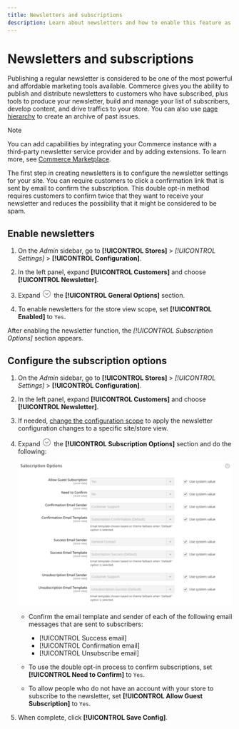 ```yaml
---
title: Newsletters and subscriptions
description: Learn about newsletters and how to enable this feature as a low-cost promotional tool.
---
```

# Newsletters and subscriptions

Publishing a regular newsletter is considered to be one of the most powerful and affordable marketing tools available. Commerce gives you the ability to publish and distribute newsletters to customers who have subscribed, plus tools to produce your newsletter, build and manage your list of subscribers, develop content, and drive traffics to your store. You can also use [page hierarchy](../content-design/page-hierarchy.md) to create an archive of past issues.

>[!NOTE]
>
>You can add capabilities by integrating your Commerce instance with a third-party newsletter service provider and by adding extensions. To learn more, see [Commerce Marketplace](../getting-started/commerce-marketplace.md).

The first step in creating newsletters is to configure the newsletter settings for your site. You can require customers to click a confirmation link that is sent by email to confirm the subscription. This double opt-in method requires customers to confirm twice that they want to receive your newsletter and reduces the possibility that it might be considered to be spam.

## Enable newsletters

1. On the _Admin_ sidebar, go to **[!UICONTROL Stores]** > _[!UICONTROL Settings]_ > **[!UICONTROL Configuration]**.

1. In the left panel, expand **[!UICONTROL Customers]** and choose **[!UICONTROL Newsletter]**.

1. Expand ![Expansion selector](../assets/icon-display-expand.png) the **[!UICONTROL General Options]** section.

1. To enable newsletters for the store view scope, set **[!UICONTROL Enabled]** to `Yes`.

After enabling the newsletter function, the _[!UICONTROL Subscription Options]_ section appears.

## Configure the subscription options

1. On the _Admin_ sidebar, go to **[!UICONTROL Stores]** > _[!UICONTROL Settings]_ > **[!UICONTROL Configuration]**.

1. In the left panel, expand **[!UICONTROL Customers]** and choose **[!UICONTROL Newsletter]**.

1. If needed, [change the configuration scope](../getting-started/websites-stores-views.md#scope-settings) to apply the newsletter configuration changes to a specific site/store view.

1. Expand ![Expansion selector](../assets/icon-display-expand.png) the **[!UICONTROL Subscription Options]** section and do the following:

   ![Customers configuration - newsletter subscriptions](../configuration-reference/customers/assets/newsletter-subscription-options.png)<!-- zoom -->

   - Confirm the email template and sender of each of the following email messages that are sent to subscribers:

      - [!UICONTROL Success email]
      - [!UICONTROL Confirmation email]
      - [!UICONTROL Unsubscribe email]

   - To use the double opt-in process to confirm subscriptions, set **[!UICONTROL Need to Confirm]** to `Yes`.

   - To allow people who do not have an account with your store to subscribe to the newsletter, set **[!UICONTROL Allow Guest Subscription]** to `Yes`.

1. When complete, click **[!UICONTROL Save Config]**.
